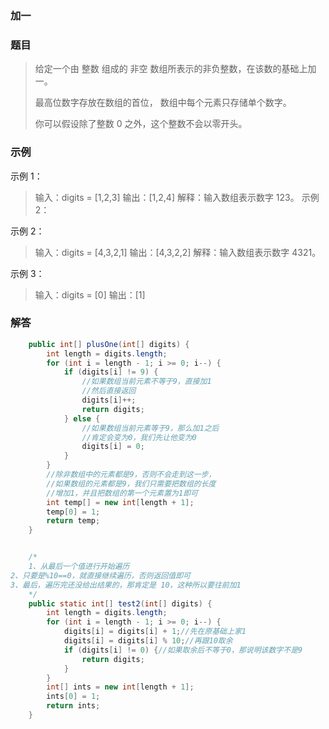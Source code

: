 ### 加一

### 题目

> 给定一个由 整数 组成的 非空 数组所表示的非负整数，在该数的基础上加一。
>
> 最高位数字存放在数组的首位， 数组中每个元素只存储单个数字。
>
> 你可以假设除了整数 0 之外，这个整数不会以零开头。
>

### 示例

示例 1：

> 输入：digits = [1,2,3]
> 输出：[1,2,4]
> 解释：输入数组表示数字 123。
> 示例 2：

示例 2：

> 输入：digits = [4,3,2,1]
> 输出：[4,3,2,2]
> 解释：输入数组表示数字 4321。

示例 3：

> 输入：digits = [0]
> 输出：[1]

### 解答

```java
    public int[] plusOne(int[] digits) {
        int length = digits.length;
        for (int i = length - 1; i >= 0; i--) {
            if (digits[i] != 9) {
                //如果数组当前元素不等于9，直接加1
                //然后直接返回
                digits[i]++;
                return digits;
            } else {
                //如果数组当前元素等于9，那么加1之后
                //肯定会变为0，我们先让他变为0
                digits[i] = 0;
            }
        }
        //除非数组中的元素都是9，否则不会走到这一步，
        //如果数组的元素都是9，我们只需要把数组的长度
        //增加1，并且把数组的第一个元素置为1即可
        int temp[] = new int[length + 1];
        temp[0] = 1;
        return temp;
    }


	/*
	1、从最后一个值进行开始遍历
2、只要是%10==0，就直接继续遍历，否则返回值即可
3、最后，遍历完还没给出结果的，那肯定是 10，这种所以要往前加1
	*/
    public static int[] test2(int[] digits) {
        int length = digits.length;
        for (int i = length - 1; i >= 0; i--) {
            digits[i] = digits[i] + 1;//先在原基础上家1
            digits[i] = digits[i] % 10;//再跟10取余
            if (digits[i] != 0) {//如果取余后不等于0，那说明该数字不是9
                return digits;
            }
        }
        int[] ints = new int[length + 1];
        ints[0] = 1;
        return ints;
    }
```

